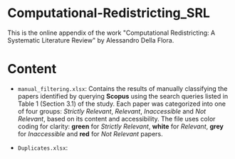 # Computational-Redistricting_SRL
This is the online appendix of the work "Computational Redistricting: A Systematic Literature Review" by Alessandro Della Flora.

# Content
* `manual_filtering.xlsx`: Contains the results of manually classifying the papers identified by querying **Scopus** using the search queries listed in Table 1 (Section 3.1) of the study. Each paper was categorized into one of four groups:                             *Strictly Relevant*, *Relevant*, *Inaccessible* and *Not Relevant*, based on its content and accessibility. The file uses color coding for clarity: **green** for *Strictly Relevant*, **white** for *Relevant*,                                 **grey** for *Inaccessible* and **red** for *Not Relevant* papers.

* `Duplicates.xlsx`:

